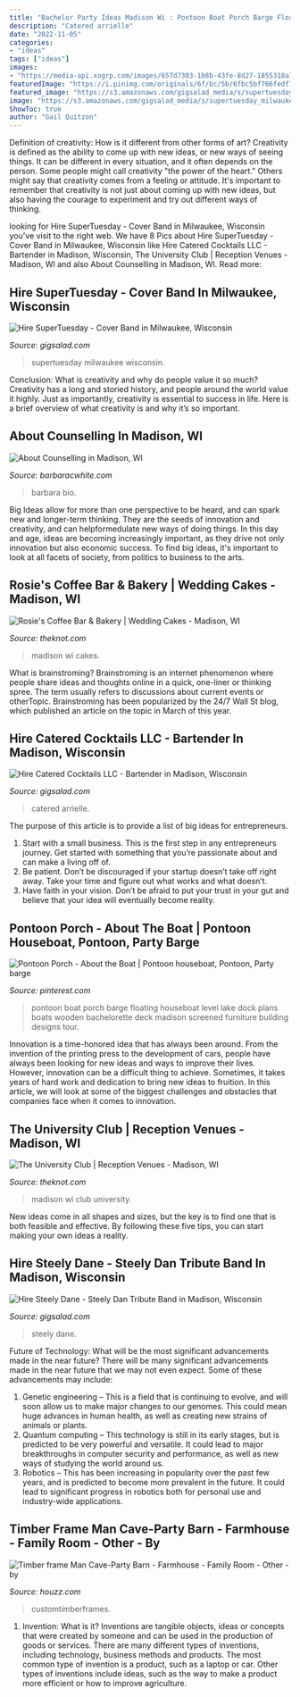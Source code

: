 ```yaml
---
title: "Bachelor Party Ideas Madison Wi : Pontoon Boat Porch Barge Floating Houseboat Level Lake Dock Plans Boats Wooden Bachelorette Deck Madison Screened Furniture Building Designs Tour"
description: "Catered arrielle"
date: "2022-11-05"
categories:
- "ideas"
tags: ["ideas"]
images:
- "https://media-api.xogrp.com/images/657d7303-1b8b-43fe-8d27-1855318a72df"
featuredImage: "https://i.pinimg.com/originals/6f/bc/5b/6fbc5bf766fedf725bc5308fd87b393b.jpg"
featured_image: "https://s3.amazonaws.com/gigsalad_media/s/supertuesday_milwaukee/586a04825cde5.jpg"
image: "https://s3.amazonaws.com/gigsalad_media/s/supertuesday_milwaukee/586a04825cde5.jpg"
ShowToc: true
author: "Gail Quitzon"
---
```



Definition of creativity: How is it different from other forms of art?
Creativity is defined as the ability to come up with new ideas, or new ways of seeing things. It can be different in every situation, and it often depends on the person. Some people might call creativity "the power of the heart." Others might say that creativity comes from a feeling or attitude. It's important to remember that creativity is not just about coming up with new ideas, but also having the courage to experiment and try out different ways of thinking.

	

		
looking for Hire SuperTuesday - Cover Band in Milwaukee, Wisconsin you've visit to the right web. We have 8 Pics about Hire SuperTuesday - Cover Band in Milwaukee, Wisconsin like Hire Catered Cocktails LLC - Bartender in Madison, Wisconsin, The University Club | Reception Venues - Madison, WI and also About Counselling in Madison, WI. Read more:
		
    
## Hire SuperTuesday - Cover Band In Milwaukee, Wisconsin

<img loading=lazy src="https://s3.amazonaws.com/gigsalad_media/s/supertuesday_milwaukee/586a04825cde5.jpg" onerror="this.onerror=null;this.src='https://tse3.mm.bing.net/th?id=OIP.wlDH6UDobwLGZbIErmJgPAHaE8&amp;pid=15.1';" alt="Hire SuperTuesday - Cover Band in Milwaukee, Wisconsin">

_Source: gigsalad.com_

>supertuesday milwaukee wisconsin. 

	

Conclusion: What is creativity and why do people value it so much?
Creativity has a long and storied history, and people around the world value it highly. Just as importantly, creativity is essential to success in life. Here is a brief overview of what creativity is and why it’s so important.

    
## About Counselling In Madison, WI

<img loading=lazy src="https://barbaracwhite.com/wp-content/uploads/babara-white4.jpg" onerror="this.onerror=null;this.src='https://tse4.mm.bing.net/th?id=OIP.rt6ADXxsYv2d7gCoC1JOsQAAAA&amp;pid=15.1';" alt="About Counselling in Madison, WI">

_Source: barbaracwhite.com_

>barbara bio. 

	

Big Ideas allow for more than one perspective to be heard, and can spark new and longer-term thinking. They are the seeds of innovation and creativity, and can helpformedulate new ways of doing things. In this day and age, ideas are becoming increasingly important, as they drive not only innovation but also economic success. To find big ideas, it's important to look at all facets of society, from politics to business to the arts.

    
## Rosie&#039;s Coffee Bar &amp; Bakery | Wedding Cakes - Madison, WI

<img loading=lazy src="https://media-api.xogrp.com/images/b44a1276-eba3-4104-818b-419055f60d38" onerror="this.onerror=null;this.src='https://tse3.mm.bing.net/th?id=OIP.emxgqBSAwSWNajH6msk9LAHaEK&amp;pid=15.1';" alt="Rosie&#039;s Coffee Bar &amp; Bakery | Wedding Cakes - Madison, WI">

_Source: theknot.com_

>madison wi cakes. 

	

What is brainstroming?
Brainstroming is an internet phenomenon where people share ideas and thoughts online in a quick, one-liner or thinking spree. The term usually refers to discussions about current events or otherTopic. Brainstroming has been popularized by the 24/7 Wall St blog, which published an article on the topic in March of this year.

    
## Hire Catered Cocktails LLC - Bartender In Madison, Wisconsin

<img loading=lazy src="https://cress.gigsalad.com/s3/c/catered_cocktails_madison/5872cbe4b07d5.jpg" onerror="this.onerror=null;this.src='https://tse1.mm.bing.net/th?id=OIP.TttdTKB2Ia1v2XpNty-BmwAAAA&amp;pid=15.1';" alt="Hire Catered Cocktails LLC - Bartender in Madison, Wisconsin">

_Source: gigsalad.com_

>catered arrielle. 

	

The purpose of this article is to provide a list of big ideas for entrepreneurs.
1. Start with a small business. This is the first step in any entrepreneurs journey. Get started with something that you’re passionate about and can make a living off of.
2. Be patient. Don’t be discouraged if your startup doesn’t take off right away. Take your time and figure out what works and what doesn’t.
3. Have faith in your vision. Don’t be afraid to put your trust in your gut and believe that your idea will eventually become reality.

    
## Pontoon Porch - About The Boat | Pontoon Houseboat, Pontoon, Party Barge

<img loading=lazy src="https://i.pinimg.com/originals/6f/bc/5b/6fbc5bf766fedf725bc5308fd87b393b.jpg" onerror="this.onerror=null;this.src='https://tse3.mm.bing.net/th?id=OIP.0bICwpgB51UEmbx4YfH0cAHaFj&amp;pid=15.1';" alt="Pontoon Porch - About the Boat | Pontoon houseboat, Pontoon, Party barge">

_Source: pinterest.com_

>pontoon boat porch barge floating houseboat level lake dock plans boats wooden bachelorette deck madison screened furniture building designs tour. 

	

Innovation is a time-honored idea that has always been around. From the invention of the printing press to the development of cars, people have always been looking for new ideas and ways to improve their lives. However, innovation can be a difficult thing to achieve. Sometimes, it takes years of hard work and dedication to bring new ideas to fruition. In this article, we will look at some of the biggest challenges and obstacles that companies face when it comes to innovation.

    
## The University Club | Reception Venues - Madison, WI

<img loading=lazy src="https://media-api.xogrp.com/images/657d7303-1b8b-43fe-8d27-1855318a72df" onerror="this.onerror=null;this.src='https://tse2.mm.bing.net/th?id=OIP.Ty4nZLzAYD_vfpVg4GlkBQHaE7&amp;pid=15.1';" alt="The University Club | Reception Venues - Madison, WI">

_Source: theknot.com_

>madison wi club university. 

	

New ideas come in all shapes and sizes, but the key is to find one that is both feasible and effective. By following these five tips, you can start making your own ideas a reality.

    
## Hire Steely Dane - Steely Dan Tribute Band In Madison, Wisconsin

<img loading=lazy src="https://img.youtube.com/vi/uvjtUFYL8Z8/maxresdefault.jpg" onerror="this.onerror=null;this.src='https://tse4.mm.bing.net/th?id=OIP.5aWuCTS-KPmj1vr6FrTcugHaEK&amp;pid=15.1';" alt="Hire Steely Dane - Steely Dan Tribute Band in Madison, Wisconsin">

_Source: gigsalad.com_

>steely dane. 

	

Future of Technology: What will be the most significant advancements made in the near future?
There will be many significant advancements made in the near future that we may not even expect. Some of these advancements may include: 
1. Genetic engineering – This is a field that is continuing to evolve, and will soon allow us to make major changes to our genomes. This could mean huge advances in human health, as well as creating new strains of animals or plants. 
2. Quantum computing – This technology is still in its early stages, but is predicted to be very powerful and versatile. It could lead to major breakthroughs in computer security and performance, as well as new ways of studying the world around us. 
3. Robotics – This has been increasing in popularity over the past few years, and is predicted to become more prevalent in the future. It could lead to significant progress in robotics both for personal use and industry-wide applications. 

    
## Timber Frame Man Cave-Party Barn - Farmhouse - Family Room - Other - By

<img loading=lazy src="https://st.hzcdn.com/simgs/pictures/family-rooms/timber-frame-man-cave-party-barn-custom-timber-frames-img~a0b1aaf209de8a4e_9-4047-1-eb16866.jpg" onerror="this.onerror=null;this.src='https://tse3.mm.bing.net/th?id=OIP.hRIrj0Q8U8F7wp86jvVUrAHaE8&amp;pid=15.1';" alt="Timber frame Man Cave-Party Barn - Farmhouse - Family Room - Other - by">

_Source: houzz.com_

>customtimberframes. 

	

1. Invention: What is it?
Inventions are tangible objects, ideas or concepts that were created by someone and can be used in the production of goods or services. There are many different types of inventions, including technology, business methods and products. The most common type of invention is a product, such as a laptop or car. Other types of inventions include ideas, such as the way to make a product more efficient or how to improve agriculture.

